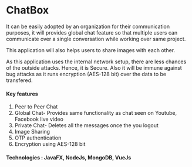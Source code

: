 # ChatBox
It can be easily adopted by an organization for their communication purposes, it will provides global chat feature so that multiple users can communicate over a single conversation while working over same project.

This application will also helps users to share images with each other. 

As this application uses the internal network setup, there are less chances of the outside attacks. Hence, it is Secure.
Also it will be immune against bug attacks as it runs encryption (AES-128 bit) over the data to be transfered.

#### Key features

1. Peer to Peer Chat
1. Global Chat- Provides same functionality as chat seen on Youtube, Facebook live video
1. Private Chat- Deletes all the messages once the you logout
1. Image Sharing
1. OTP authentication
1. Encryption using AES-128 bit

#### Technologies : JavaFX, NodeJs, MongoDB, VueJs
